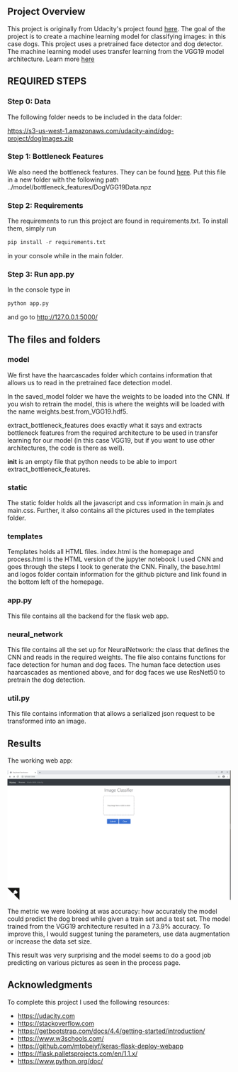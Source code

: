 ## Project Overview

This project is originally from Udacity's project found
[here](https://github.com/udacity/dog-project). The goal of the project is to
create a machine learning model for classifying images: in this case dogs. This
project uses a pretrained face detector and dog detector. The machine learning
model uses transfer learning from the VGG19 model architecture. Learn more [here](https://arxiv.org/abs/1409.1556)

## REQUIRED STEPS

### Step 0: Data

The following folder needs to be included in the data folder:

https://s3-us-west-1.amazonaws.com/udacity-aind/dog-project/dogImages.zip

### Step 1: Bottleneck Features

We also need the bottleneck features. They can be found [here](https://s3-us-west-1.amazonaws.com/udacity-aind/dog-project/DogVGG19Data.npz).
Put this file in a new folder with the following path ../model/bottleneck_features/DogVGG19Data.npz

### Step 2: Requirements

The requirements to run this project are found in requirements.txt. To install
them, simply run

```python
pip install -r requirements.txt
```

in your console while in the main folder.

### Step 3: Run app.py

In the console type in

```python
python app.py
```

and go to http://127.0.0.1:5000/

## The files and folders

### model

We first have the haarcascades folder which contains information that allows us
to read in the pretrained face detection model.

In the saved_model folder we have the weights to be loaded into the CNN. If you
wish to retrain the model, this is where the weights will be loaded with the name
weights.best.from_VGG19.hdf5.

extract_bottleneck_features does exactly what it says and extracts bottleneck
features from the required architecture to be used in transfer learning for our
model (in this case VGG19, but if you want to use other architectures, the code
is there as well).

__init__ is an empty file that python needs to be able to import extract_bottleneck_features.

### static

The static folder holds all the javascript and css information in main.js and main.css.
Further, it also contains all the pictures used in the templates folder.

### templates

Templates holds all HTML files. index.html is the homepage and process.html is the
HTML version of the jupyter notebook I used CNN and goes through the
steps I took to generate the CNN. Finally, the base.html and logos folder contain
information for the github picture and link found in the bottom left of the homepage.

### app.py

This file contains all the backend for the flask web app.

### neural_network

This file contains all the set up for NeuralNetwork: the class that defines the
CNN and reads in the required weights. The file also contains functions for face
detection for human and dog faces. The human face detection uses haarcascades as
mentioned above, and for dog faces we use ResNet50 to pretrain the dog detection.

### util.py

This file contains information that allows a serialized json request to be transformed
into an image.


## Results

The working web app:

![Screenshot](/data/screenshot.PNG)

The metric we were looking at was accuracy: how accurately the model could predict the
dog breed while given a train set and a test set. The model trained from the VGG19
architecture resulted in a 73.9% accuracy. To improve this, I would suggest tuning
the parameters, use data augmentation or increase the data set size.

This result was very surprising and the model seems to do a good job predicting
on various pictures as seen in the process page.

## Acknowledgments

To complete this project I used the following resources:

* https://udacity.com
* https://stackoverflow.com
* https://getbootstrap.com/docs/4.4/getting-started/introduction/
* https://www.w3schools.com/
* https://github.com/mtobeiyf/keras-flask-deploy-webapp
* https://flask.palletsprojects.com/en/1.1.x/
* https://www.python.org/doc/
